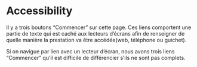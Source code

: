 # Accessibility

Il y a trois boutons “Commencer” sur cette page. Ces liens comportent une 
partie de texte qui est caché aux lecteurs d’écrans afin de renseigner de 
quelle manière la prestation va être accédée(web, téléphone ou guichet). 

Si on navigue par lien avec un lecteur d’écran, nous avons trois liens 
“Commencer” qu’il est difficile de différencier s’ils ne sont pas complets.
